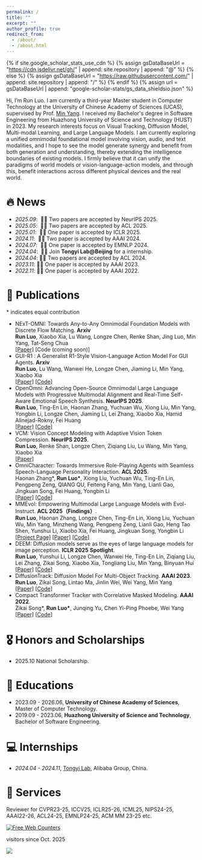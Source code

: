 ```yaml
---
permalink: /
title: ""
excerpt: ""
author_profile: true
redirect_from: 
  - /about/
  - /about.html
---
```


{% if site.google_scholar_stats_use_cdn %}
{% assign gsDataBaseUrl = "https://cdn.jsdelivr.net/gh/" | append: site.repository | append: "@" %}
{% else %}
{% assign gsDataBaseUrl = "https://raw.githubusercontent.com/" | append: site.repository | append: "/" %}
{% endif %}
{% assign url = gsDataBaseUrl | append: "google-scholar-stats/gs_data_shieldsio.json" %}

<span class='anchor' id='about-me'></span>

Hi, I’m Run Luo. I am currently a third-year Master student in Computer Technology at the University of Chinese Academy of Sciences (UCAS), supervised by Prof. [Min Yang](https://minyang.me/). I received my Bachelor's degree in Software Engineering from Huazhong University of Science and Technology (HUST) in 2023.  My research interests focus on Visual Tracking, Diffusion Model, Multi-modal Learning, and Large Language Models. I am currently exploring a unified omnimodal foundational model involving vision, audio, and text modalities, and I hope to see the model generate synergy and benefit from both generation and understanding, thereby extending the intelligence boundaries of existing models. I firmly believe that it can unify the paradigms of world models or vision-language-action models, and through this, benefit interactions across different physical devices and the real world.


# 🔥 News
- *2025.09*: &nbsp;🎉🎉 Two papers are accepted by NeurIPS 2025.
- *2025.05*: &nbsp;🎉🎉 Two papers are accepted by ACL 2025.
- *2025.01*: &nbsp;🎉🎉 One paper is accepted by ICLR 2025.
- *2024.11*: &nbsp;🎉🎉 Two paper is accepted by AAAI 2024.
- *2024.07*: &nbsp;🎉🎉 One paper is accepted by EMNLP 2024.
- *2024.04*: &nbsp;🎉🎉 Join **Tongyi Lab@Beijing** for a internship.
- *2024.04*: 🎉🎉 Two papers are accepted by ACL 2024.
- *2023.11*: 🎉🎉 One paper is accepted by AAAI 2023.
- *2022.11*: 🎉🎉 One paper is accepted by AAAI 2022.

# 📝 Publications 
\* indicates equal contribution
- NExT-OMNI: Towards Any-to-Any Omnimodal Foundation Models with Discrete Flow Matching. **Arxiv**<br>
**Run Luo**, Xiaobo Xia, Lu Wang, Longze Chen, Renke Shan, Jing Luo, Min Yang, Tat-Seng Chua <br>
[[Paper]](https://arxiv.org/abs/2510.13721) [Code (coming soon)]
- GUI-R1 : A Generalist R1-Style Vision-Language Action Model For GUI Agents. **Arxiv**<br>
**Run Luo**, Lu Wang, Wanwei He, Longze Chen, Jiaming Li, Min Yang, Xiaobo Xia <br>
[[Paper]](https://arxiv.org/abs/2504.10458) [[Code]](https://github.com/ritzz-ai/GUI-R1)
- OpenOmni: Advancing Open-Source Omnimodal Large Language Models with Progressive Multimodal Alignment and Real-Time Self-Aware Emotional Speech Synthesis. **NeurIPS 2025**. <br>
**Run Luo**, Ting-En Lin, Haonan Zhang, Yuchuan Wu, Xiong Liu, Min Yang, Yongbin Li, Longze Chen, Jiaming Li, Lei Zhang, Xiaobo Xia, Hamid Alinejad-Rokny, Fei Huang <br>
[[Paper]](https://arxiv.org/pdf/2501.04561) [[Code]](https://github.com/RainBowLuoCS/OpenOmni)
- VCM: Vision Concept Modeling with Adaptive Vision Token Compression. **NeurIPS 2025**. <br>**Run Luo**, Renke Shan, Longze Chen, Ziqiang Liu, Lu Wang, Min Yang, Xiaobo Xia <br>
[[Paper]](https://arxiv.org/abs/2504.19627) 
- OmniCharacter: Towards Immersive Role-Playing Agents with Seamless Speech-Language Personality Interaction. **ACL 2025**. <br>
Haonan Zhang*, **Run Luo\***, Xiong Liu, Yuchuan Wu, Ting-En Lin, Pengpeng Zeng, QIANG QU, Feiteng Fang, Min Yang, Lianli Gao, Jingkuan Song, Fei Huang, Yongbin Li<br>
[[Paper]](https://www.arxiv.org/pdf/2505.20277) [[Code]](https://github.com/zchoi/OmniCharacter)
- MMEvol: Empowering Multimodal Large Language Models with Evol-Instruct. **ACL 2025（Findings）**.  <br>
**Run Luo**, Haonan Zhang, Longze Chen, Ting-En Lin, Xiong Liu, Yuchuan Wu, Min Yang, Minzheng Wang, Pengpeng Zeng, Lianli Gao, Heng Tao Shen, Yunshui Li, Xiaobo Xia, Fei Huang, Jingkuan Song, Yongbin Li <br>
[[Project Page]](https://mmevol.github.io/home_page.html) [[Paper]](https://arxiv.org/pdf/2409.05840) [[Code]](https://github.com/RainBowLuoCS/MMEvol)
- DEEM: Diffusion models serve as the eyes of large language models for image perception. **ICLR 2025** **Spotlight**. <br>
**Run Luo**, Yunshui Li, Longze Chen, Wanwei He, Ting-En Lin, Ziqiang Liu, Lei Zhang, Zikai Song, Xiaobo Xia, Tongliang Liu, Min Yang, Binyuan Hui <br>
[[Paper]](https://arxiv.org/abs/2405.15232) [[Code]](https://github.com/RainBowLuoCS/DEEM)
- DiffusionTrack: Diffusion Model For Multi-Object Tracking. **AAAI 2023**. <br>
**Run Luo**, Zikai Song, Lintao Ma, Jinlin Wei, Wei Yang, Min Yang<br>
[[Paper]](https://arxiv.org/abs/2308.09905) [[Code]](https://github.com/RainBowLuoCS/DiffusionTrack)
- Compact Transformer Tracker with Correlative Masked Modeling. **AAAI 2022**. <br>Zikai Song\*, **Run Luo\***, Junqing Yu, Chen Yi-Ping Phoebe, Wei Yang<br>
[[Paper]](https://arxiv.org/abs/2301.10938) [[Code]](https://github.com/HUSTDML/CTTrack)

# 🎖 Honors and Scholarships
- 2025.10 National Scholarship.

# 📖 Educations
- 2023.09 - 2026.06, **University of Chinese Academy of Sciences**, Master of Computer Technology.
- 2019.09 - 2023.06, **Huazhong University of Science and Technology**, Bachelor of Software Engineering.

# 💻 Internships
- *2024.04 - 2024.11*, [Tongyi Lab](https://careers-tongyi.alibaba.com/home?lang=zh), Alibaba Group, China.

# 💬 Services
 Reviewer for CVPR23-25, ICCV25, ICLR25-26, ICML25, NIPS24-25, AAAI22-26, ACL24-25, EMNLP24-25, ACM MM 23-25 etc.

<a href="https://www.easycounter.com/">
<img src="https://www.easycounter.com/counter.php?runluo"
border="0" alt="Free Web Counters"></a> 

visitors since Oct. 2025

<a href="https://clustrmaps.com/site/1c84s"  title="ClustrMaps"><img src="//www.clustrmaps.com/map_v2.png?d=sSqg5mWL7c8Y6ZbC3SlJNgnYZ94lgifrRe0U1CxnI70&cl=ffffff" /></a>


